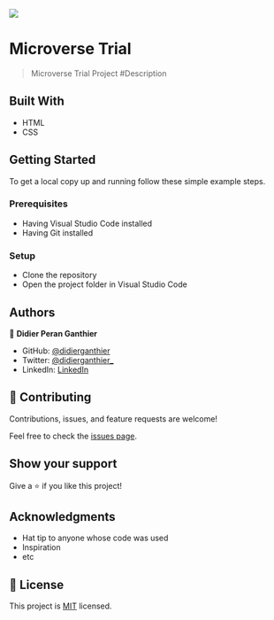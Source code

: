 ![](https://img.shields.io/badge/Microverse-blueviolet)

# Microverse Trial

> Microverse Trial Project  #Description


## Built With

- HTML
- CSS


## Getting Started

To get a local copy up and running follow these simple example steps.

### Prerequisites
- Having Visual Studio Code installed
- Having Git installed

### Setup
- Clone the repository
- Open the project folder in Visual Studio Code



## Authors

👤 **Didier Peran Ganthier**

- GitHub: [@didierganthier](https://github.com/didierganthier)
- Twitter: [@didierganthier_](https://twitter.com/didierganthier_)
- LinkedIn: [LinkedIn](https://linkedin.com/in/didierganthier)

## 🤝 Contributing

Contributions, issues, and feature requests are welcome!

Feel free to check the [issues page](../../issues/).

## Show your support

Give a ⭐️ if you like this project!

## Acknowledgments

- Hat tip to anyone whose code was used
- Inspiration
- etc

## 📝 License

This project is [MIT](./LICENSE) licensed.
